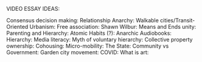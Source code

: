 VIDEO ESSAY IDEAS:

Consensus decision making:
Relationship Anarchy:
Walkable cities/Transit-Oriented Urbanism:
Free association:
Shawn Wilbur:
Means and Ends unity:
Parenting and Hierarchy:
Atomic Habits (?):
Anarchic Audiobooks:
Hierarchy: 
Media literacy:
Myth of voluntary hierarchy:
Collective property ownership:
Cohousing:
Micro-mobility:
The State:
Community vs Government:
Garden city movement:
COVID:
What is art:
